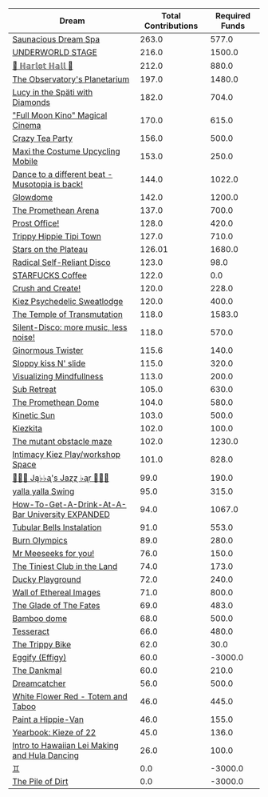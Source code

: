 | Dream | Total Contributions | Required Funds |
| ----- | ------------------- | -------------- |
| [Saunacious Dream Spa](https://kiezburn.dreams.wtf/kiez-burn-2022/625156b9bff459002d4b0801) | 263.0 | 577.0 |
| [UNDERWORLD STAGE](https://kiezburn.dreams.wtf/kiez-burn-2022/624b3b15bff459002d47560e) | 216.0 | 1500.0 |
| [🍑 ℍ𝕒𝕣𝕝𝕠𝕥 ℍ𝕒𝕝𝕝 🍑](https://kiezburn.dreams.wtf/kiez-burn-2022/625062fcbff459002d4a2279) | 212.0 | 880.0 |
| [The Observatory's Planetarium](https://kiezburn.dreams.wtf/kiez-burn-2022/6251457dbff459002d4add81) | 197.0 | 1480.0 |
| [Lucy in the Späti with Diamonds](https://kiezburn.dreams.wtf/kiez-burn-2022/62417185bff459002d4579a3) | 182.0 | 704.0 |
| [ "Full Moon Kino" Magical Cinema ](https://kiezburn.dreams.wtf/kiez-burn-2022/62502e40bff459002d49db0d) | 170.0 | 615.0 |
| [Crazy Tea Party](https://kiezburn.dreams.wtf/kiez-burn-2022/624f3ec9bff459002d495da3) | 156.0 | 500.0 |
| [Maxi the Costume Upcycling Mobile](https://kiezburn.dreams.wtf/kiez-burn-2022/625303b9bff459002d4e9647) | 153.0 | 250.0 |
| [Dance to a different beat - Musotopia is back!](https://kiezburn.dreams.wtf/kiez-burn-2022/6252a290bff459002d4cf22c) | 144.0 | 1022.0 |
| [Glowdome](https://kiezburn.dreams.wtf/kiez-burn-2022/6253221dbff459002d4f33b8) | 142.0 | 1200.0 |
| [The Promethean Arena](https://kiezburn.dreams.wtf/kiez-burn-2022/62517552bff459002d4b2f4c) | 137.0 | 700.0 |
| [Prost Office!](https://kiezburn.dreams.wtf/kiez-burn-2022/62506c97bff459002d4a291c) | 128.0 | 420.0 |
| [Trippy Hippie Tipi Town](https://kiezburn.dreams.wtf/kiez-burn-2022/6250a340bff459002d4a86d2) | 127.0 | 710.0 |
| [Stars on the Plateau](https://kiezburn.dreams.wtf/kiez-burn-2022/62505020bff459002d4a0115) | 126.01 | 1680.0 |
| [Radical Self-Reliant Disco](https://kiezburn.dreams.wtf/kiez-burn-2022/624c0e65bff459002d47ad27) | 123.0 | 98.0 |
| [STARFUCKS Coffee](https://kiezburn.dreams.wtf/kiez-burn-2022/62525edebff459002d4c88e4) | 122.0 | 0.0 |
| [Crush and Create!](https://kiezburn.dreams.wtf/kiez-burn-2022/624f063abff459002d48ca8c) | 120.0 | 228.0 |
| [Kiez Psychedelic Sweatlodge ](https://kiezburn.dreams.wtf/kiez-burn-2022/6252c733bff459002d4d4e0a) | 120.0 | 400.0 |
| [The Temple of Transmutation](https://kiezburn.dreams.wtf/kiez-burn-2022/62499a8dbff459002d46e87a) | 118.0 | 1583.0 |
| [Silent-Disco: more music, less noise!](https://kiezburn.dreams.wtf/kiez-burn-2022/624f3aaabff459002d4950e4) | 118.0 | 570.0 |
| [Ginormous Twister](https://kiezburn.dreams.wtf/kiez-burn-2022/6251dd67bff459002d4c2197) | 115.6 | 140.0 |
| [Sloppy kiss N' slide ](https://kiezburn.dreams.wtf/kiez-burn-2022/62534fedbff459002d51406f) | 115.0 | 320.0 |
| [Visualizing Mindfullness](https://kiezburn.dreams.wtf/kiez-burn-2022/625303cabff459002d4e980e) | 113.0 | 200.0 |
| [Sub Retreat](https://kiezburn.dreams.wtf/kiez-burn-2022/62533d5abff459002d500916) | 105.0 | 630.0 |
| [The Promethean Dome](https://kiezburn.dreams.wtf/kiez-burn-2022/6250072fbff459002d49b341) | 104.0 | 580.0 |
| [Kinetic Sun](https://kiezburn.dreams.wtf/kiez-burn-2022/6252cb83bff459002d4d6b15) | 103.0 | 500.0 |
| [Kiezkita](https://kiezburn.dreams.wtf/kiez-burn-2022/625352d6bff459002d516cab) | 102.0 | 100.0 |
| [The mutant obstacle maze](https://kiezburn.dreams.wtf/kiez-burn-2022/623c3e06bff459002d44bed2) | 102.0 | 1230.0 |
| [Intimacy Kiez Play/workshop Space](https://kiezburn.dreams.wtf/kiez-burn-2022/62507577bff459002d4a4266) | 101.0 | 828.0 |
| [🎹🎹🎹 Ją♭♭ᶏ's Jaɀɀ ♭ᶏr 🎹🎹🎹](https://kiezburn.dreams.wtf/kiez-burn-2022/625e8179bff459002d5eee75) | 99.0 | 190.0 |
| [yalla yalla Swing](https://kiezburn.dreams.wtf/kiez-burn-2022/6252f5d9bff459002d4e38f1) | 95.0 | 315.0 |
| [How-To-Get-A-Drink-At-A-Bar University EXPANDED](https://kiezburn.dreams.wtf/kiez-burn-2022/624ea014bff459002d486b47) | 94.0 | 1067.0 |
| [Tubular Bells Instalation](https://kiezburn.dreams.wtf/kiez-burn-2022/624db933bff459002d4824be) | 91.0 | 553.0 |
| [Burn Olympics](https://kiezburn.dreams.wtf/kiez-burn-2022/62389918bff459002d43f4a2) | 89.0 | 280.0 |
| [Mr Meeseeks for you!](https://kiezburn.dreams.wtf/kiez-burn-2022/62589728bff459002d590988) | 76.0 | 150.0 |
| [The Tiniest Club in the Land](https://kiezburn.dreams.wtf/kiez-burn-2022/624c1864bff459002d47b77b) | 74.0 | 173.0 |
| [Ducky Playground](https://kiezburn.dreams.wtf/kiez-burn-2022/62534b08bff459002d510123) | 72.0 | 240.0 |
| [Wall of Ethereal Images](https://kiezburn.dreams.wtf/kiez-burn-2022/624f316fbff459002d494699) | 71.0 | 800.0 |
| [The Glade of The Fates](https://kiezburn.dreams.wtf/kiez-burn-2022/62514be0bff459002d4aff19) | 69.0 | 483.0 |
| [Bamboo dome](https://kiezburn.dreams.wtf/kiez-burn-2022/62442c02bff459002d461275) | 68.0 | 500.0 |
| [Tesseract](https://kiezburn.dreams.wtf/kiez-burn-2022/624ca260bff459002d47e5c8) | 66.0 | 480.0 |
| [The Trippy Bike](https://kiezburn.dreams.wtf/kiez-burn-2022/622b5c82d875f9002daf63c2) | 62.0 | 30.0 |
| [Eggify (Effigy)](https://kiezburn.dreams.wtf/kiez-burn-2022/62528776bff459002d4ca260) | 60.0 | -3000.0 |
| [The Dankmal](https://kiezburn.dreams.wtf/kiez-burn-2022/6252a27abff459002d4cf141) | 60.0 | 210.0 |
| [Dreamcatcher](https://kiezburn.dreams.wtf/kiez-burn-2022/62532a41bff459002d4f5d2d) | 56.0 | 500.0 |
| [White Flower Red - Totem and Taboo](https://kiezburn.dreams.wtf/kiez-burn-2022/624ee124bff459002d48a1c1) | 46.0 | 445.0 |
| [Paint a Hippie-Van](https://kiezburn.dreams.wtf/kiez-burn-2022/624e8e65bff459002d485e8a) | 46.0 | 155.0 |
| [Yearbook: Kieze of 22](https://kiezburn.dreams.wtf/kiez-burn-2022/625342a3bff459002d507320) | 45.0 | 136.0 |
| [Intro to Hawaiian Lei Making and Hula Dancing](https://kiezburn.dreams.wtf/kiez-burn-2022/62533e56bff459002d5028f4) | 26.0 | 100.0 |
| [♊︎](https://kiezburn.dreams.wtf/kiez-burn-2022/62525228bff459002d4c81cc) | 0.0 | -3000.0 |
| [The Pile of Dirt](https://kiezburn.dreams.wtf/kiez-burn-2022/6234dd4fbff459002d42c5d9) | 0.0 | -3000.0 |
